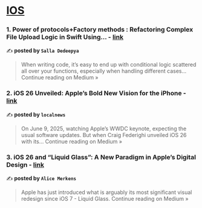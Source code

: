 
<h1><a href=https://medium.com/tag/ios/recommended target="_blank" rel="noopener noreferrer">IOS</a></h1>
<h3>1. Power of protocols+Factory methods : Refactoring Complex File Upload Logic in Swift Using… - <a href="https://medium.com/@salladedeepya/power-of-protocols-factory-methods-refactoring-complex-file-upload-logic-in-swift-using-a7fe84da4121?source=rss------ios-5" target="_blank" rel="noopener noreferrer">link</a></h3>

✍️ **posted by `Salla Dedeepya`**

<blockquote>When writing code, it’s easy to end up with conditional logic scattered all over your functions, especially when handling different cases…
Continue reading on Medium »</blockquote>

<h3>2. iOS 26 Unveiled: Apple’s Bold New Vision for the iPhone - <a href="https://medium.com/@localnews/ios-26-unveiled-apples-bold-new-vision-for-the-iphone-ce9fb7c4694b?source=rss------ios-5" target="_blank" rel="noopener noreferrer">link</a></h3>

✍️ **posted by `localnews`**

<blockquote>On June 9, 2025, watching Apple’s WWDC keynote, expecting the usual software updates. But when Craig Federighi unveiled iOS 26 with its…
Continue reading on Medium »</blockquote>

<h3>3. iOS 26 and “Liquid Glass”: A New Paradigm in Apple’s Digital Design - <a href="https://medium.com/@alicemerkens221/ios-26-and-liquid-glass-a-new-paradigm-in-apples-digital-design-1ba596fd590b?source=rss------ios-5" target="_blank" rel="noopener noreferrer">link</a></h3>

✍️ **posted by `Alice Merkens`**

<blockquote>Apple has just introduced what is arguably its most significant visual redesign since iOS 7  - Liquid Glass.
Continue reading on Medium »</blockquote>

